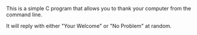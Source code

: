 This is a simple C program that allows you to thank your computer from the command line.

It will reply with either "Your Welcome" or "No Problem" at random.

